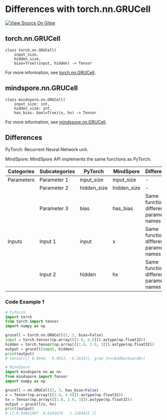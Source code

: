 # Differences with torch.nn.GRUCell

[![View Source On Gitee](https://mindspore-website.obs.cn-north-4.myhuaweicloud.com/website-images/r2.3.1/resource/_static/logo_source_en.svg)](https://gitee.com/mindspore/docs/blob/r2.3.1/docs/mindspore/source_en/note/api_mapping/pytorch_diff/GRUCell.md)

## torch.nn.GRUCell

```text
class torch.nn.GRUCell(
    input_size,
    hidden_size,
    bias=True)(input, hidden) -> Tensor
```

For more information, see [torch.nn.GRUCell](https://pytorch.org/docs/1.8.1/generated/torch.nn.GRUCell.html).

## mindspore.nn.GRUCell

```text
class mindspore.nn.GRUCell(
    input_size: int,
    hidden_size: int,
    has_bias: bool=True)(x, hx) -> Tensor
```

For more information, see [mindspore.nn.GRUCell](https://www.mindspore.cn/docs/en/r2.3.1/api_python/nn/mindspore.nn.GRUCell.html).

## Differences

PyTorch: Recurrent Neural Network unit.

MindSpore: MindSpore API implements the same functions as PyTorch.

| Categories | Subcategories |PyTorch | MindSpore | Difference |
| ---- | ----- | ------- | --------- | ------------- |
|Parameters | Parameter 1 | input_size | input_size |- |
| | Parameter 2 | hidden_size | hidden_size | - |
| | Parameter 3 | bias | has_bias | Same function, different parameter names |
|Inputs | Input 1 | input | x | Same function, different parameter names |
| | Input 2 | hidden | hx |  Same function, different parameter names |

### Code Example 1

```python
# PyTorch
import torch
from torch import tensor
import numpy as np

grucell = torch.nn.GRUCell(2, 3, bias=False)
input = torch.tensor(np.array([[3.0, 4.0]]).astype(np.float32))
hidden = torch.tensor(np.array([[1.0, 2.0, 3]]).astype(np.float32))
output = grucell(input, hidden)
print(output)
# tensor([[ 0.9948,  0.0913, -0.1633]], grad_fn=<AddBackward0>)

# MindSpore
import mindspore.nn as nn
from mindspore import Tensor
import numpy as np

grucell = nn.GRUCell(2, 3, has_bias=False)
x = Tensor(np.array([[3.0, 4.0]]).astype(np.float32))
hx = Tensor(np.array([[1.0, 2.0, 3]]).astype(np.float32))
output = grucell(x, hx)
print(output)
# [[-0.94861907  0.6191679   2.1289415 ]]
```
